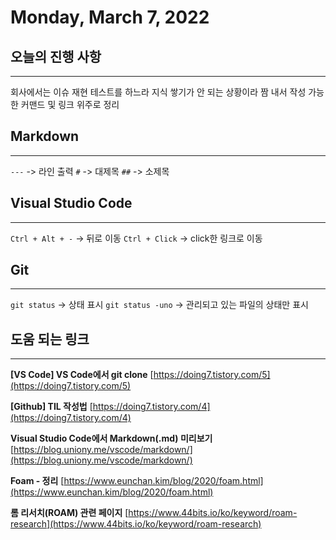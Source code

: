 # Monday, March 7, 2022
## 오늘의 진행 사항
---
회사에서는 이슈 재현 테스트를 하느라 지식 쌓기가 안 되는 상황이라 짬 내서 작성 가능한 커맨드 및 링크 위주로 정리
## Markdown
---
`---` -> 라인 출력
`#`   -> 대제목
`##`  -> 소제목 
## Visual Studio Code
---
`Ctrl + Alt + -` -> 뒤로 이동
`Ctrl + Click`   -> click한 링크로 이동
## Git
---
`git status` -> 상태 표시
`git status -uno` -> 관리되고 있는 파일의 상태만 표시
## 도움 되는 링크
---
**[VS Code] VS Code에서 git clone**
[https://doing7.tistory.com/5](https://doing7.tistory.com/5)

**[Github] TIL 작성법**
[https://doing7.tistory.com/4](https://doing7.tistory.com/4)

****Visual Studio Code에서 Markdown(.md) 미리보기****
[https://blog.uniony.me/vscode/markdown/](https://blog.uniony.me/vscode/markdown/)

****Foam - 정리****
[https://www.eunchan.kim/blog/2020/foam.html](https://www.eunchan.kim/blog/2020/foam.html)

**롬 리서치(ROAM) 관련 페이지**
[https://www.44bits.io/ko/keyword/roam-research](https://www.44bits.io/ko/keyword/roam-research)